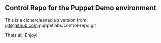 Control Repo for the Puppet Demo environment
--------------------------------------------

This is a clone/cleaned up version from git@github.com:puppetlabs/control-repo.git

Thats all, Enjoy!